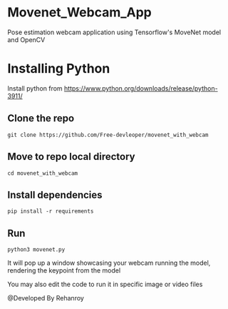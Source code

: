# Movenet_Webcam_App
Pose estimation webcam application using Tensorflow's MoveNet model and OpenCV

# Installing Python 
Install python from  https://www.python.org/downloads/release/python-3911/

## Clone the repo
``` git clone https://github.com/Free-devleoper/movenet_with_webcam ```

## Move to repo local directory
``` cd movenet_with_webcam ```

## Install dependencies
``` pip install -r requirements ```

## Run
``` python3 movenet.py ```

It will pop up a window showcasing your webcam running the model, rendering the keypoint from the model

You may also edit the code to run it in specific image or video files


@Developed By Rehanroy
